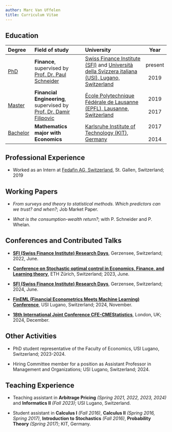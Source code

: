 ```yaml
---
author: Marc Van Uffelen
title: Curriculum Vitae
---
```


## Education

| Degree | Field of study | University | Year |
| :------ | :-------------- | :---------- | :----: |
| <u>PhD</u> | **Finance**, supervised by [Prof. Dr. Paul Schneider](https://sites.google.com/view/paul-schneider) | [Swiss Finance Institute (SFI)](https://www.sfi.ch/en) and [Università della Svizzera italiana (USI), Lugano, Switzerland](https://www.usi.ch/en) | present <br> <i class="fas fa-long-arrow-alt-up"></i> <br> 2019 |
| <u>Master</u> | **Financial Engineering**, supervised by [Prof. Dr. Damir Filipovic](https://www.epfl.ch/labs/csf/)| [École Polytechnique Fédérale de Lausanne (EPFL), Lausanne, Switzerland](https://www.epfl.ch/en/) | 2019 <br> <i class="fas fa-long-arrow-alt-up" style="text-align: center;"></i> <br> 2017 |
| <u>Bachelor</u>   | **Mathematics major with Economics** | [Karlsruhe Institute of Technology (KIT), Germany](https://www.kit.edu/english/) | 2017 <br> <i class="fas fa-long-arrow-alt-up" style="text-align: center;"></i> <br> 2014 |

## Professional Experience
- Worked as an Intern at [Fedafin AG, Switzerland](https://www.fedafin.ch/de/index.html), St. Gallen, Switzerland; 2019

## Working Papers
- *From surveys and theory to statistical methods. Which predictors can we trust? and when?*; Job Market Paper.

- *What is the consumption-wealth return?*; with P. Schneider and P. Whelan.

## Conferences and Contributed Talks

- [**SFI (Swiss Finance Institute) Research Days**](https://www.sfi.ch/en/faculty/research-days), Gerzensee, Switzerland; 2022, June.
 
- [**Conference on Stochastic optimal control in Economics, Finance, and Learning theory**](https://math.ethz.ch/fim/activities/conferences/past-conferences/2023/stochastic-optimal-control.html), ETH Zürich, Switzerland; 2023, June.

- [**SFI (Swiss Finance Institute) Research Days**](https://www.sfi.ch/en/faculty/research-days), Gerzensee, Switzerland; 2024, June.

- [**FinEML (Financial Econometrics Meets Machine Learning) Conference**](https://www.eur.nl/en/ese/events/fineml-2023-11-10), USI Lugano, Switzerland; 2024, November.

- [**18th International Joint Conference CFE-CMEStatistics**](https://www.cmstatistics.org/CFECMStatistics2024/), London, UK; 2024, December.

## Other Activities

- PhD student representative of the Faculty of Economics, USI Lugano, Switzerland; 2023-2024.

- Hiring Committee member for a position as Assistant Professor in Management and Organizations; USI Lugano, Switzerland; 2024. 

## Teaching Experience

- Teaching assistant in **Arbitrage Pricing** *(Spring 2021, 2022, 2023, 2024)* and **Informatics II** *(Fall 2023)*; USI Lugano, Switzerland.

- Student assistant in **Calculus I** *(Fall 2016)*, **Calculus II** *(Spring 2016, Spring 2017)*, **Introduction to Stochastics** *(Fall 2016)*, **Probability Theory** *(Spring 2017)*; KIT, Germany.


